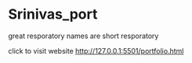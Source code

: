 # Srinivas_port
great resporatory names are short resporatory


click to visit website http://127.0.0.1:5501/portfolio.html
